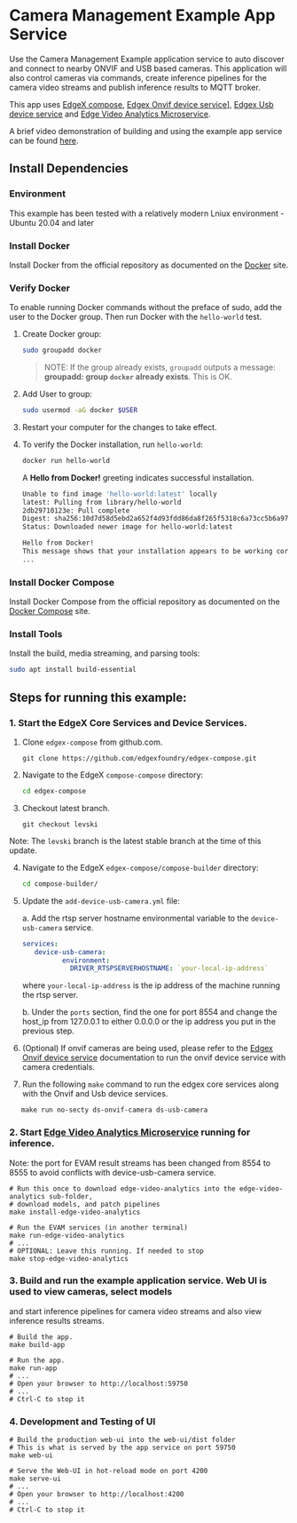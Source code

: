 # Camera Management Example App Service
Use the Camera Management Example application service to auto discover and connect to nearby ONVIF and USB based cameras. This application will also control cameras via commands, create inference pipelines for the camera video streams and publish inference results to MQTT broker.

This app uses [EdgeX compose][edgex-compose], [Edgex Onvif device service][device-onvif-camera]], [Edgex Usb device service][device-usb-camera] and [Edge Video Analytics Microservice][evam].

A brief video demonstration of building and using the example app service can be found [here](https://www.youtube.com/watch?v=vZqd3j2Zn2Y).

## Install Dependencies

### Environment
This example has been tested with a relatively modern Lniux environment - Ubuntu 20.04 and later

### Install Docker
Install Docker from the official repository as documented on the [Docker](https://docs.docker.com/engine/install/ubuntu/) site.

### Verify Docker
To enable running Docker commands without the preface of sudo, add the user to the Docker group. Then run Docker with the `hello-world` test.

1. Create Docker group:
   ```bash
   sudo groupadd docker
   ```
   >NOTE: If the group already exists, `groupadd` outputs a message: **groupadd: group `docker` already exists**. This is OK.

2. Add User to group:
   ```bash
   sudo usermod -aG docker $USER
   ```

3. Restart your computer for the changes to take effect.

4. To verify the Docker installation, run `hello-world`:

   ```bash
   docker run hello-world
   ```
   A **Hello from Docker!** greeting indicates successful installation.

   ```bash
   Unable to find image 'hello-world:latest' locally
   latest: Pulling from library/hello-world
   2db29710123e: Pull complete 
   Digest: sha256:10d7d58d5ebd2a652f4d93fdd86da8f265f5318c6a73cc5b6a9798ff6d2b2e67
   Status: Downloaded newer image for hello-world:latest

   Hello from Docker!
   This message shows that your installation appears to be working correctly.
   ...
   ```

### Install Docker Compose
Install Docker Compose from the official repository as documented on the [Docker Compose](https://docs.docker.com/compose/install/linux/#install-using-the-repository) site.

### Install Tools
Install the build, media streaming, and parsing tools:

```bash
sudo apt install build-essential
```

## Steps for running this example:

### 1. Start the EdgeX Core Services and Device Services.

1. Clone `edgex-compose` from github.com.
   ```shell 
   git clone https://github.com/edgexfoundry/edgex-compose.git
   ```  

2. Navigate to the EdgeX `compose-compose` directory:

   ```bash
   cd edgex-compose
   ```

3. Checkout latest branch.
   ```shell
   git checkout levski
   ```

Note: The `levski` branch is the latest stable branch at the time of this update. 

4. Navigate to the EdgeX `edgex-compose/compose-builder` directory:

   ```bash
   cd compose-builder/
   ```

5. Update the `add-device-usb-camera.yml` file:

   a. Add the rtsp server hostname environmental variable to the `device-usb-camera` service.
   ```yml
   services:
      device-usb-camera:
             environment:
               DRIVER_RTSPSERVERHOSTNAME: `your-local-ip-address`
   ```
      where `your-local-ip-address` is the ip address of the machine running the rtsp server.

   b. Under the `ports` section, find the one for port 8554 and change the host_ip from 127.0.0.1 to either 0.0.0.0 or the ip address you put in the previous step.
6. (Optional) If onvif cameras are being used, please refer to the [Edgex Onvif device service](https://github.com/edgexfoundry/device-onvif-camera/blob/main/doc/guides/CustomStartupGuide.md) documentation to run the onvif device service with camera credentials.

7. Run the following `make` command to run the edgex core services along with the Onvif and Usb device services.
```shell
   make run no-secty ds-onvif-camera ds-usb-camera 
```   

### 2. Start [Edge Video Analytics Microservice](https://www.intel.com/content/www/us/en/developer/articles/technical/video-analytics-service.html) running for inference.

Note: the port for EVAM result streams has been changed from 8554 to 8555 to avoid conflicts with device-usb-camera service.

```shell
# Run this once to download edge-video-analytics into the edge-video-analytics sub-folder, 
# download models, and patch pipelines
make install-edge-video-analytics

# Run the EVAM services (in another terminal)
make run-edge-video-analytics
# ...
# OPTIONAL: Leave this running. If needed to stop
make stop-edge-video-analytics
```

### 3. Build and run the example application service. Web UI is used to view cameras, select models 
   and start inference pipelines for camera video streams and also view inference results streams.
```shell
# Build the app. 
make build-app

# Run the app.
make run-app
# ...
# Open your browser to http://localhost:59750
# ...
# Ctrl-C to stop it
```

### 4. Development and Testing of UI
```shell
# Build the production web-ui into the web-ui/dist folder
# This is what is served by the app service on port 59750
make web-ui

# Serve the Web-UI in hot-reload mode on port 4200
make serve-ui
# ...
# Open your browser to http://localhost:4200
# ...
# Ctrl-C to stop it
```

[edgex-compose]: https://github.com/edgexfoundry/edgex-compose
[device-onvif-camera]: https://github.com/edgexfoundry/device-onvif-camera
[device-usb-camera]: https://github.com/edgexfoundry/device-usb-camera
[evam]: https://www.intel.com/content/www/us/en/developer/articles/technical/video-analytics-service.html
